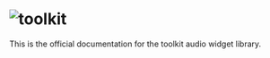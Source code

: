 # ![toolkit](toolkit.png)

This is the official documentation for the toolkit audio widget library.
